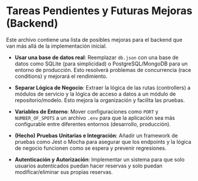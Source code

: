 # Tareas Pendientes y Futuras Mejoras (Backend)

Este archivo contiene una lista de posibles mejoras para el backend que van más allá de la implementación inicial.

- **Usar una base de datos real**: Reemplazar `db.json` con una base de datos como SQLite (para simplicidad) o PostgreSQL/MongoDB para un entorno de producción. Esto resolverá problemas de concurrencia (race conditions) y mejorará el rendimiento.

- **Separar Lógica de Negocio**: Extraer la lógica de las rutas (controllers) a módulos de servicio y la lógica de acceso a datos a un módulo de repositorio/modelo. Esto mejora la organización y facilita las pruebas.

- **Variables de Entorno**: Mover configuraciones como `PORT` y `NUMBER_OF_SPOTS` a un archivo `.env` para que la aplicación sea más configurable entre diferentes entornos (desarrollo, producción).

- **(Hecho)** **Pruebas Unitarias e Integración**: Añadir un framework de pruebas como Jest o Mocha para asegurar que los endpoints y la lógica de negocio funcionen como se espera y prevenir regresiones.

- **Autenticación y Autorización**: Implementar un sistema para que solo usuarios autenticados puedan hacer reservas y solo puedan modificar/eliminar sus propias reservas.